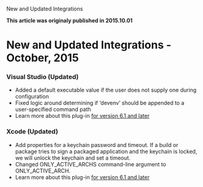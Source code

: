 





New and Updated Integrations

**This article was originaly published in 2015.10.01**


New and Updated Integrations - October, 2015
============================================





### Visual Studio (Updated)


* Added a default executable value if the user does not supply one during configuration
* Fixed logic around determining if ‘devenv’ should be appended to a user-specified command path
* Learn more about this plug-in [for version 6.1 and later](https://developer.ibm.com/urbancode/plugin/visual-studio-ubuild/)




### Xcode (Updated)


* Add properties for a keychain password and timeout. If a build or package tries to sign a packaged application and the keychain is locked, we will unlock the keychain and set a timeout.
* Changed ONLY\_ACTIVE\_ARCHS command-line argument to ONLY\_ACTIVE\_ARCH.
* Learn more about this plug-in [for version 6.1 and later](https://developer.ibm.com/urbancode/plugin/xcode/)







